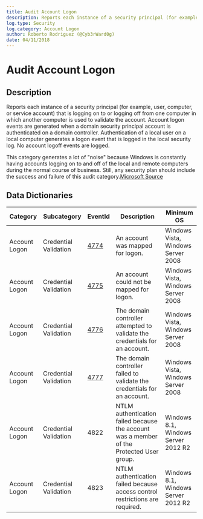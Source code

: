 ```yaml
---
title: Audit Account Logon
description: Reports each instance of a security principal (for example, user, computer, or service account) that is logging on to or logging off from one computer in which another computer is used to validate the account.
log.type: Security
log.category: Account Logon
author: Roberto Rodriguez (@Cyb3rWard0g)
date: 04/11/2018
---
```


# Audit Account Logon

## Description

Reports each instance of a security principal (for example, user, computer, or service account) that is logging on to or logging off from one computer in which another computer is used to validate the account. Account logon events are generated when a domain security principal account is authenticated on a domain controller. Authentication of a local user on a local computer generates a logon event that is logged in the local security log. No account logoff events are logged.

This category generates a lot of "noise" because Windows is constantly having accounts logging on to and off of the local and remote computers during the normal course of business. Still, any security plan should include the success and failure of this audit category.[Microsoft Source](https://docs.microsoft.com/en-us/windows-server/identity/ad-ds/plan/security-best-practices/monitoring-active-directory-for-signs-of-compromise#audit-account-logon-events)

## Data Dictionaries

| Category | Subcategory | EventId | Description | Minimum OS |
|--------|---------|-------|---------|------------|
| Account Logon | Credential Validation | [4774](https://github.com/MicrosoftDocs/windows-itpro-docs/blob/master/windows/security/threat-protection/auditing/event-4774.md) | An account was mapped for logon. | Windows Vista, Windows Server 2008 |
| Account Logon | Credential Validation	| [4775](https://github.com/MicrosoftDocs/windows-itpro-docs/blob/master/windows/security/threat-protection/auditing/event-4775.md) | An account could not be mapped for logon. | Windows Vista, Windows Server 2008 |
| Account Logon	| Credential Validation	| [4776](https://github.com/MicrosoftDocs/windows-itpro-docs/blob/master/windows/security/threat-protection/auditing/event-4776.md) | The domain controller attempted to validate the credentials for an account. | Windows Vista, Windows Server 2008 |
| Account Logon | Credential Validation	| [4777](https://github.com/MicrosoftDocs/windows-itpro-docs/blob/master/windows/security/threat-protection/auditing/event-4777.md) | The domain controller failed to validate the credentials for an account. | Windows Vista, Windows Server 2008 |
| Account Logon | Credential Validation | 4822 | NTLM authentication failed because the account was a member of the Protected User group. | Windows 8.1, Windows Server 2012 R2 |
| Account Logon | Credential Validation | 4823 | NTLM authentication failed because access control restrictions are required. | Windows 8.1, Windows Server 2012 R2 |
